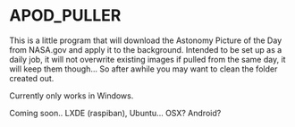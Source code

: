 # APOD_PULLER

This is a little program that will download the Astonomy Picture of the Day from NASA.gov and apply it to the background.
Intended to be set up as a daily job, it will not overwrite existing images if pulled from the same day, it will keep them 
though... So after awhile you may want to clean the folder created out.

Currently only works in Windows.

Coming soon.. LXDE (raspiban), Ubuntu... OSX? Android?
